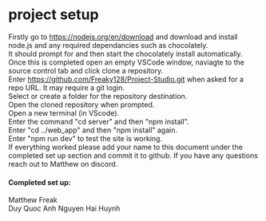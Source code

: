 # project setup

Firstly go to https://nodejs.org/en/download and download and install node.js and any required dependancies such as chocolately.  
It should prompt for and then start the chocolately install automatically.  
Once this is completed open an empty VSCode window, naviagte to the source control tab and click clone a repository.  
Enter https://github.com/Freaky128/Project-Studio.git when asked for a repo URL. It may require a git login.  
Select or create a folder for the repository destination.  
Open the cloned repository when prompted.  
Open a new terminal (in VScode).  
Enter the command "cd server" and then "npm install".  
Enter "cd ../web_app" and then "npm install" again.  
Enter "npm run dev" to test the site is working.  
If everything worked please add your name to this document under the completed set up section and commit it to github. If you have any questions reach out to Matthew on discord.

#### Completed set up:

Matthew Freak  
Duy Quoc Anh Nguyen
Hai Huynh
